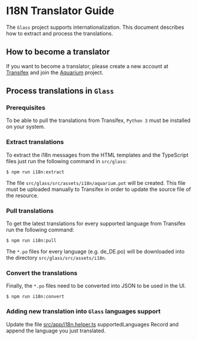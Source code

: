 # I18N Translator Guide

The `Glass` project supports internationalization. This document
describes how to extract and process the translations.

## How to become a translator
If you want to become a translator, please create a new account at [Transifex](https://www.transifex.com/)
and join the [Aquarium](https://www.transifex.com/aquarist-labs/aquarium/) project.

## Process translations in `Glass`

### Prerequisites
To be able to pull the translations from Transifex, `Python 3` must be
installed on your system.

### Extract translations
To extract the i18n messages from the HTML templates and the TypeScript
files just run the following command in `src/glass`:
```
$ npm run i18n:extract
```
The file `src/glass/src/assets/i18n/aquarium.pot` will be created. This file
must be uploaded manually to Transifex in order to update the source file of
the resource.

### Pull translations
To get the latest translations for every supported language from Transifex
run the following command:
```
$ npm run i18n:pull
```
The `*.po` files for every language (e.g. de_DE.po) will be downloaded into
the directory `src/glass/src/assets/i18n`.

### Convert the translations
Finally, the `*.po` files need to be converted into JSON to be used in
the UI.
```
$ npm run i18n:convert
```

### Adding new translation into `Glass` languages support 

Update the file [src/app/i18n.helper.ts](https://github.com/aquarist-labs/aquarium/blob/main/src/glass/src/app/i18n.helper.ts#L36)
supportedLanguages Record and append the language you just translated. 

